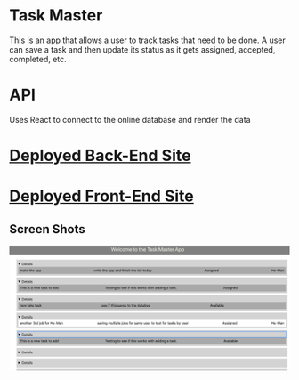 # Task Master

This is an app that allows a user to track tasks that need to be done.  A user can save a task and then update its status as it gets assigned, accepted, completed, etc.



# API
Uses React to connect to the online database and render the data  


# [Deployed Back-End Site](http://taskmaster-env.txmi2mw3a9.us-east-2.elasticbeanstalk.com)

# [Deployed Front-End Site](http://rjbrons-taskmaster-fe.s3-website.us-east-2.amazonaws.com/)


## Screen Shots

![](./assets/taskmaster-fe.png)

